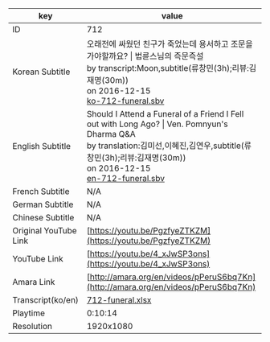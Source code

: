 |  key  |  value  |
|-------|---------|
| ID            | 712 |
| Korean Subtitle | 오래전에 싸웠던 친구가 죽었는데 용서하고 조문을 가야할까요? \| 법륜스님의 즉문즉설<br>by transcript:Moon,subtitle(류창민(3h);리뷰:김재명(30m))<br>on 2016-12-15<br>[ko-712-funeral.sbv](https://github.com/jungtosociety/dharma-qna/raw/master/sub/712/ko-712-funeral.sbv)<br>|
| English Subtitle | Should I Attend a Funeral of a Friend I Fell out with Long Ago? \| Ven. Pomnyun's Dharma Q&A<br>by translation:김미선,이혜진,김연우,subtitle(류창민(3h);리뷰:김재명(30m))<br>on 2016-12-15<br>[en-712-funeral.sbv](https://github.com/jungtosociety/dharma-qna/raw/master/sub/712/en-712-funeral.sbv)<br>|
| French Subtitle | N/A |
| German Subtitle | N/A |
| Chinese Subtitle | N/A |
| Original YouTube Link  | [https://youtu.be/PgzfyeZTKZM](https://youtu.be/PgzfyeZTKZM) |
| YouTube Link  | [https://youtu.be/4_xJwSP3ons](https://youtu.be/4_xJwSP3ons) |
| Amara Link    | [http://amara.org/en/videos/pPeruS6bq7Kn](http://amara.org/en/videos/pPeruS6bq7Kn) |
| Transcript(ko/en) | [712-funeral.xlsx](https://github.com/jungtosociety/dharma-qna/raw/master/sub/712/712-funeral.xlsx) |
| Playtime | 0:10:14 |
| Resolution | 1920x1080|
